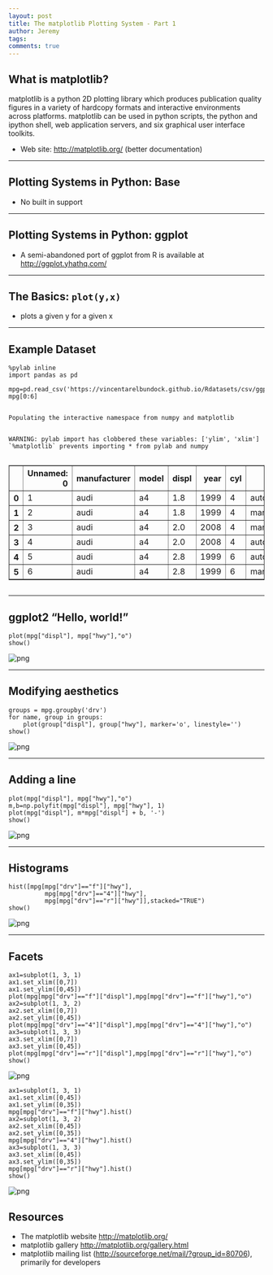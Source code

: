 ```yaml
---
layout: post
title: The matplotlib Plotting System - Part 1
author: Jeremy
tags:
comments: true
---
```


## What is matplotlib?

matplotlib is a python 2D plotting library which produces publication quality figures in a variety of hardcopy formats and interactive environments across platforms. matplotlib can be used in python scripts, the python and ipython shell, web application servers, and six graphical user interface toolkits.
- Web site: http://matplotlib.org/ (better documentation)

---


## Plotting Systems in Python: Base

- No built in support

---


## Plotting Systems in Python: ggplot


- A semi-abandoned port of ggplot from R is available at http://ggplot.yhathq.com/

---


## The Basics: `plot(y,x)`

- plots a given y for a given x

---

## Example Dataset




    %pylab inline
    import pandas as pd

    mpg=pd.read_csv('https://vincentarelbundock.github.io/Rdatasets/csv/ggplot2/mpg.csv')
    mpg[0:6]


    Populating the interactive namespace from numpy and matplotlib


    WARNING: pylab import has clobbered these variables: ['ylim', 'xlim']
    `%matplotlib` prevents importing * from pylab and numpy





<div style="max-height:1000px;max-width:1500px;overflow:auto;">
<table border="1" class="dataframe">
  <thead>
    <tr style="text-align: right;">
      <th></th>
      <th>Unnamed: 0</th>
      <th>manufacturer</th>
      <th>model</th>
      <th>displ</th>
      <th>year</th>
      <th>cyl</th>
      <th>trans</th>
      <th>drv</th>
      <th>cty</th>
      <th>hwy</th>
      <th>fl</th>
      <th>class</th>
    </tr>
  </thead>
  <tbody>
    <tr>
      <th>0</th>
      <td>1</td>
      <td>audi</td>
      <td>a4</td>
      <td>1.8</td>
      <td>1999</td>
      <td>4</td>
      <td>auto(l5)</td>
      <td>f</td>
      <td>18</td>
      <td>29</td>
      <td>p</td>
      <td>compact</td>
    </tr>
    <tr>
      <th>1</th>
      <td>2</td>
      <td>audi</td>
      <td>a4</td>
      <td>1.8</td>
      <td>1999</td>
      <td>4</td>
      <td>manual(m5)</td>
      <td>f</td>
      <td>21</td>
      <td>29</td>
      <td>p</td>
      <td>compact</td>
    </tr>
    <tr>
      <th>2</th>
      <td>3</td>
      <td>audi</td>
      <td>a4</td>
      <td>2.0</td>
      <td>2008</td>
      <td>4</td>
      <td>manual(m6)</td>
      <td>f</td>
      <td>20</td>
      <td>31</td>
      <td>p</td>
      <td>compact</td>
    </tr>
    <tr>
      <th>3</th>
      <td>4</td>
      <td>audi</td>
      <td>a4</td>
      <td>2.0</td>
      <td>2008</td>
      <td>4</td>
      <td>auto(av)</td>
      <td>f</td>
      <td>21</td>
      <td>30</td>
      <td>p</td>
      <td>compact</td>
    </tr>
    <tr>
      <th>4</th>
      <td>5</td>
      <td>audi</td>
      <td>a4</td>
      <td>2.8</td>
      <td>1999</td>
      <td>6</td>
      <td>auto(l5)</td>
      <td>f</td>
      <td>16</td>
      <td>26</td>
      <td>p</td>
      <td>compact</td>
    </tr>
    <tr>
      <th>5</th>
      <td>6</td>
      <td>audi</td>
      <td>a4</td>
      <td>2.8</td>
      <td>1999</td>
      <td>6</td>
      <td>manual(m5)</td>
      <td>f</td>
      <td>18</td>
      <td>26</td>
      <td>p</td>
      <td>compact</td>
    </tr>
  </tbody>
</table>
</div>



---

## ggplot2 “Hello, world!”



    plot(mpg["displ"], mpg["hwy"],"o")
    show()


![png](/pythoncourse/pythoncourse/assets/matplotlib/output_3_0.png)


---

## Modifying aesthetics




    groups = mpg.groupby('drv')
    for name, group in groups:
        plot(group["displ"], group["hwy"], marker='o', linestyle='')
    show()


![png](/pythoncourse/assets/matplotlib/output_5_0.png)


---

## Adding a line




    plot(mpg["displ"], mpg["hwy"],"o")
    m,b=np.polyfit(mpg["displ"], mpg["hwy"], 1)
    plot(mpg["displ"], m*mpg["displ"] + b, '-')
    show()


![png](/pythoncourse/assets/matplotlib/output_7_0.png)


---

## Histograms




    hist([mpg[mpg["drv"]=="f"]["hwy"],
              mpg[mpg["drv"]=="4"]["hwy"],
              mpg[mpg["drv"]=="r"]["hwy"]],stacked="TRUE")
    show()


![png](/pythoncourse/assets/matplotlib/output_9_0.png)


---

## Facets




    ax1=subplot(1, 3, 1)
    ax1.set_xlim([0,7])
    ax1.set_ylim([0,45])
    plot(mpg[mpg["drv"]=="f"]["displ"],mpg[mpg["drv"]=="f"]["hwy"],"o")
    ax2=subplot(1, 3, 2)
    ax2.set_xlim([0,7])
    ax2.set_ylim([0,45])
    plot(mpg[mpg["drv"]=="4"]["displ"],mpg[mpg["drv"]=="4"]["hwy"],"o")
    ax3=subplot(1, 3, 3)
    ax3.set_xlim([0,7])
    ax3.set_ylim([0,45])
    plot(mpg[mpg["drv"]=="r"]["displ"],mpg[mpg["drv"]=="r"]["hwy"],"o")
    show()


![png](/pythoncourse/assets/matplotlib/output_11_0.png)



    ax1=subplot(1, 3, 1)
    ax1.set_xlim([0,45])
    ax1.set_ylim([0,35])
    mpg[mpg["drv"]=="f"]["hwy"].hist()
    ax2=subplot(1, 3, 2)
    ax2.set_xlim([0,45])
    ax2.set_ylim([0,35])
    mpg[mpg["drv"]=="4"]["hwy"].hist()
    ax3=subplot(1, 3, 3)
    ax3.set_xlim([0,45])
    ax3.set_ylim([0,35])
    mpg[mpg["drv"]=="r"]["hwy"].hist()
    show()


![png](/pythoncourse/assets/matplotlib/output_12_0.png)



## Resources

- The matplotlib website http://matplotlib.org/
- matplotlib gallery http://matplotlib.org/gallery.html
- matplotlib mailing list (http://sourceforge.net/mail/?group_id=80706), primarily for developers
